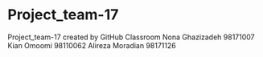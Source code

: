 # Project_team-17
Project_team-17 created by GitHub Classroom
Nona Ghazizadeh 98171007
Kian Omoomi 98110062
Alireza Moradian 98171126
